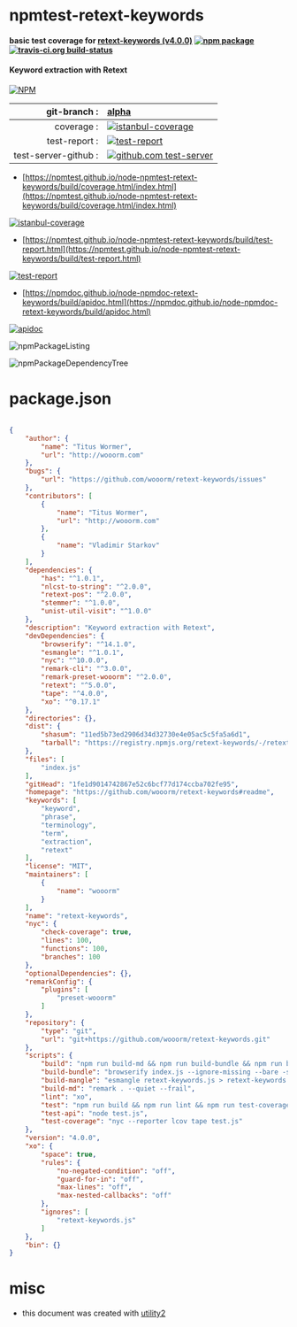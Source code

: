 # npmtest-retext-keywords

#### basic test coverage for  [retext-keywords (v4.0.0)](https://github.com/wooorm/retext-keywords#readme)  [![npm package](https://img.shields.io/npm/v/npmtest-retext-keywords.svg?style=flat-square)](https://www.npmjs.org/package/npmtest-retext-keywords) [![travis-ci.org build-status](https://api.travis-ci.org/npmtest/node-npmtest-retext-keywords.svg)](https://travis-ci.org/npmtest/node-npmtest-retext-keywords)

#### Keyword extraction with Retext

[![NPM](https://nodei.co/npm/retext-keywords.png?downloads=true&downloadRank=true&stars=true)](https://www.npmjs.com/package/retext-keywords)

| git-branch : | [alpha](https://github.com/npmtest/node-npmtest-retext-keywords/tree/alpha)|
|--:|:--|
| coverage : | [![istanbul-coverage](https://npmtest.github.io/node-npmtest-retext-keywords/build/coverage.badge.svg)](https://npmtest.github.io/node-npmtest-retext-keywords/build/coverage.html/index.html)|
| test-report : | [![test-report](https://npmtest.github.io/node-npmtest-retext-keywords/build/test-report.badge.svg)](https://npmtest.github.io/node-npmtest-retext-keywords/build/test-report.html)|
| test-server-github : | [![github.com test-server](https://npmtest.github.io/node-npmtest-retext-keywords/GitHub-Mark-32px.png)](https://npmtest.github.io/node-npmtest-retext-keywords/build/app/index.html) | | build-artifacts : | [![build-artifacts](https://npmtest.github.io/node-npmtest-retext-keywords/glyphicons_144_folder_open.png)](https://github.com/npmtest/node-npmtest-retext-keywords/tree/gh-pages/build)|

- [https://npmtest.github.io/node-npmtest-retext-keywords/build/coverage.html/index.html](https://npmtest.github.io/node-npmtest-retext-keywords/build/coverage.html/index.html)

[![istanbul-coverage](https://npmtest.github.io/node-npmtest-retext-keywords/build/screenCapture.buildCi.browser.%252Ftmp%252Fbuild%252Fcoverage.lib.html.png)](https://npmtest.github.io/node-npmtest-retext-keywords/build/coverage.html/index.html)

- [https://npmtest.github.io/node-npmtest-retext-keywords/build/test-report.html](https://npmtest.github.io/node-npmtest-retext-keywords/build/test-report.html)

[![test-report](https://npmtest.github.io/node-npmtest-retext-keywords/build/screenCapture.buildCi.browser.%252Ftmp%252Fbuild%252Ftest-report.html.png)](https://npmtest.github.io/node-npmtest-retext-keywords/build/test-report.html)

- [https://npmdoc.github.io/node-npmdoc-retext-keywords/build/apidoc.html](https://npmdoc.github.io/node-npmdoc-retext-keywords/build/apidoc.html)

[![apidoc](https://npmdoc.github.io/node-npmdoc-retext-keywords/build/screenCapture.buildCi.browser.%252Ftmp%252Fbuild%252Fapidoc.html.png)](https://npmdoc.github.io/node-npmdoc-retext-keywords/build/apidoc.html)

![npmPackageListing](https://npmtest.github.io/node-npmtest-retext-keywords/build/screenCapture.npmPackageListing.svg)

![npmPackageDependencyTree](https://npmtest.github.io/node-npmtest-retext-keywords/build/screenCapture.npmPackageDependencyTree.svg)



# package.json

```json

{
    "author": {
        "name": "Titus Wormer",
        "url": "http://wooorm.com"
    },
    "bugs": {
        "url": "https://github.com/wooorm/retext-keywords/issues"
    },
    "contributors": [
        {
            "name": "Titus Wormer",
            "url": "http://wooorm.com"
        },
        {
            "name": "Vladimir Starkov"
        }
    ],
    "dependencies": {
        "has": "^1.0.1",
        "nlcst-to-string": "^2.0.0",
        "retext-pos": "^2.0.0",
        "stemmer": "^1.0.0",
        "unist-util-visit": "^1.0.0"
    },
    "description": "Keyword extraction with Retext",
    "devDependencies": {
        "browserify": "^14.1.0",
        "esmangle": "^1.0.1",
        "nyc": "^10.0.0",
        "remark-cli": "^3.0.0",
        "remark-preset-wooorm": "^2.0.0",
        "retext": "^5.0.0",
        "tape": "^4.0.0",
        "xo": "^0.17.1"
    },
    "directories": {},
    "dist": {
        "shasum": "11ed5b73ed2906d34d32730e4e05ac5c5fa5a6d1",
        "tarball": "https://registry.npmjs.org/retext-keywords/-/retext-keywords-4.0.0.tgz"
    },
    "files": [
        "index.js"
    ],
    "gitHead": "1fe1d9014742867e52c6bcf77d174ccba702fe95",
    "homepage": "https://github.com/wooorm/retext-keywords#readme",
    "keywords": [
        "keyword",
        "phrase",
        "terminology",
        "term",
        "extraction",
        "retext"
    ],
    "license": "MIT",
    "maintainers": [
        {
            "name": "wooorm"
        }
    ],
    "name": "retext-keywords",
    "nyc": {
        "check-coverage": true,
        "lines": 100,
        "functions": 100,
        "branches": 100
    },
    "optionalDependencies": {},
    "remarkConfig": {
        "plugins": [
            "preset-wooorm"
        ]
    },
    "repository": {
        "type": "git",
        "url": "git+https://github.com/wooorm/retext-keywords.git"
    },
    "scripts": {
        "build": "npm run build-md && npm run build-bundle && npm run build-mangle",
        "build-bundle": "browserify index.js --ignore-missing --bare -s retextKeywords > retext-keywords.js",
        "build-mangle": "esmangle retext-keywords.js > retext-keywords.min.js",
        "build-md": "remark . --quiet --frail",
        "lint": "xo",
        "test": "npm run build && npm run lint && npm run test-coverage",
        "test-api": "node test.js",
        "test-coverage": "nyc --reporter lcov tape test.js"
    },
    "version": "4.0.0",
    "xo": {
        "space": true,
        "rules": {
            "no-negated-condition": "off",
            "guard-for-in": "off",
            "max-lines": "off",
            "max-nested-callbacks": "off"
        },
        "ignores": [
            "retext-keywords.js"
        ]
    },
    "bin": {}
}
```



# misc
- this document was created with [utility2](https://github.com/kaizhu256/node-utility2)
